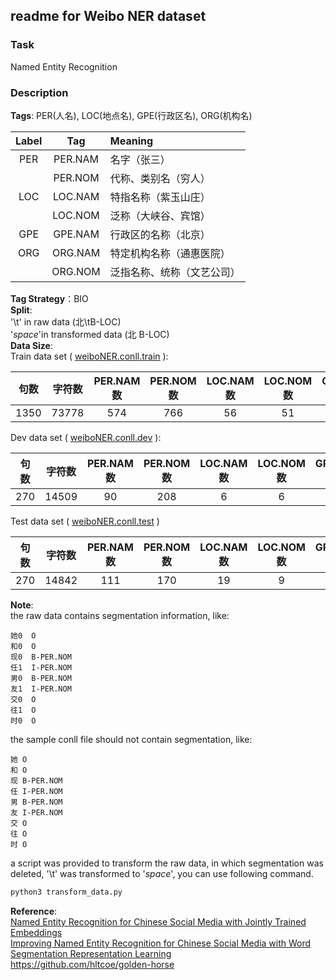 ## readme for Weibo NER dataset
### Task
Named Entity Recognition
### Description
**Tags**: PER(人名), LOC(地点名), GPE(行政区名), ORG(机构名)   

|Label|Tag|Meaning|
|:-:|:-:|:--|
|PER|PER.NAM|名字（张三）|
||PER.NOM|代称、类别名（穷人）|
|LOC|LOC.NAM|特指名称（紫玉山庄）|
||LOC.NOM|泛称（大峡谷、宾馆）|
|GPE|GPE.NAM|行政区的名称（北京）|
|ORG|ORG.NAM|特定机构名称（通惠医院）|
||ORG.NOM|泛指名称、统称（文艺公司）|

**Tag Strategy**：BIO  
**Split**:   
'\t' in raw data (北\tB-LOC)  
'*space*'in transformed data (北 B-LOC)  
**Data Size**:  
Train data set ( [weiboNER.conll.train](weiboNER.conll.train) ):  

|句数|字符数|PER.NAM数|PER.NOM数|LOC.NAM数|LOC.NOM数|GPE.NAM数|ORG.NAM数|ORG.NOM数|
|:-:|:-:|:-:|:-:|:-:|:-:|:-:|:-:|:-:|
|1350|73778|574|766|56|51|205|183|42|

Dev data set ( [weiboNER.conll.dev](weiboNER.conll.dev) ):  

|句数|字符数|PER.NAM数|PER.NOM数|LOC.NAM数|LOC.NOM数|GPE.NAM数|ORG.NAM数|ORG.NOM数|
|:-:|:-:|:-:|:-:|:-:|:-:|:-:|:-:|:-:|
|270|14509|90|208|6|6|26|47|5|

Test data set ( [weiboNER.conll.test](weiboNER.conll.test) )

|句数|字符数|PER.NAM数|PER.NOM数|LOC.NAM数|LOC.NOM数|GPE.NAM数|ORG.NAM数|ORG.NOM数|
|:-:|:-:|:-:|:-:|:-:|:-:|:-:|:-:|:-:|
|270|14842|111|170|19|9|47|39|17|

**Note**:  
the raw data contains segmentation information, like:
```
她0	O
和0	O
现0	B-PER.NOM
任1	I-PER.NOM
男0	B-PER.NOM
友1	I-PER.NOM
交0	O
往1	O
时0	O
``` 
the sample conll file should not contain segmentation, like:
```
她 O
和 O
现 B-PER.NOM
任 I-PER.NOM
男 B-PER.NOM
友 I-PER.NOM
交 O
往 O
时 O
``` 
a script was provided to transform the raw data, in which segmentation 
was deleted, '\t' was transformed to '*space*', you can use following 
command.
```bash
python3 transform_data.py
```

**Reference**:   
[Named Entity Recognition for Chinese Social Media
with Jointly Trained Embeddings
](http://aclweb.org/anthology/D15-1064)  
[Improving Named Entity Recognition for Chinese Social Media
with Word Segmentation Representation Learning](http://www.aclweb.org/anthology/P16-2025)  
<https://github.com/hltcoe/golden-horse>  